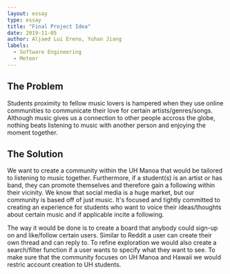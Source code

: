 ```yaml
---
layout: essay
type: essay
title: "Final Project Idea"
date: 2019-11-05
author: Aljaed Lui Ereno, Yuhan Jiang
labels:
  - Software Engineering
  - Meteor
---
```


## The Problem 
Students proximity to fellow music lovers is hampered when they use online communities to communicate their love for certain artists/genres/songs. Although music gives us a connection to other people accross the globe, nothing beats listening to music with another person and enjoying the moment together. 

## The Solution
We want to create a community within the UH Manoa that would be tailored to listening to music together. Furthermore, if a student(s) is an artist or has band, they can promote themselves and therefore gain a following within their vicinity. We know that social media is a huge market, but our community is based off of just music. It's focused and tightly committed to creating an experience for students who want to voice their ideas/thoughts about certain music and if applicable incite a following. 

The way it would be done is to create a board that anybody could sign-up on and like/follow certain users. Similar to Reddit a user can create their own thread and can reply to. To refine exploration we would also create a search/filter function if a user wants to specify what they want to see. To make sure that the community focuses on UH Manoa and Hawaii we would restric account creation to UH students. 
